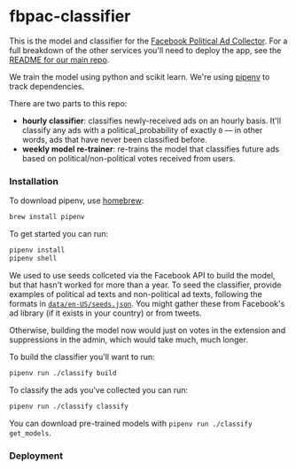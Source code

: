 # fbpac-classifier

This is the model and classifier for the [Facebook Political Ad Collector](https://github.com/globeandmail/facebook-political-ads/). For a full breakdown of the other services you'll need to deploy the app, see the [README for our main repo](https://github.com/globeandmail/facebook-political-ads/blob/master/README.md).

We train the model using python and scikit learn. We're using [pipenv](https://docs.pipenv.org/) to track dependencies.

There are two parts to this repo:
- **hourly classifier**: classifies newly-received ads on an hourly basis. It'll classify any ads with a political_probability of exactly `0` — in other words, ads that have never been classified before.
- **weekly model re-trainer**: re-trains the model that classifies future ads based on political/non-political votes received from users.


### Installation

To download pipenv, use [homebrew](https://brew.sh/):
```sh
brew install pipenv
```

To get started you can run:

```sh
pipenv install
pipenv shell
```

We used to use seeds collceted via the Facebook API to build the model, but that hasn't worked for more than a year. To seed the classifier, provide examples of political ad texts and non-political ad texts, following the formats in [`data/en-US/seeds.json`](https://github.com/globeandmail/fbpac-classifier/blob/master/data/en-US/seeds.json). You might gather these from Facebook's ad library (if it exists in your country) or from tweets.

Otherwise, building the model now would just on votes in the extension and suppressions in the admin, which would take much, much longer.

To build the classifier you'll want to run:

```sh
pipenv run ./classify build
```

To classify the ads you've collected you can run:

```sh
pipenv run ./classify classify
```

You can download pre-trained models with `pipenv run ./classify get_models`.

### Deployment
